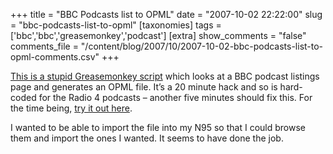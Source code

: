 +++
title = "BBC Podcasts list to OPML"
date = "2007-10-02 22:22:00"
slug = "bbc-podcasts-list-to-opml"
[taxonomies]
tags = ['bbc','bbc','greasemonkey','podcast']
[extra]
show_comments = "false"
comments_file = "/content/blog/2007/10/2007-10-02-bbc-podcasts-list-to-opml-comments.csv"
+++

[This is a stupid Greasemonkey script](http://philwilson.org/code/greasemonkey/bbcpodcasts2opml.user.js "bbc podcasts to OPML") which looks at a BBC podcast listings page and generates an OPML file. It’s a 20 minute hack and so is hard-coded for the Radio 4 podcasts – another five minutes should fix this. For the time being, [try it out here](http://www.bbc.co.uk/radio/podcasts/directory/station/radio4/).

I wanted to be able to import the file into my N95 so that I could browse them and import the ones I wanted. It seems to have done the job.
